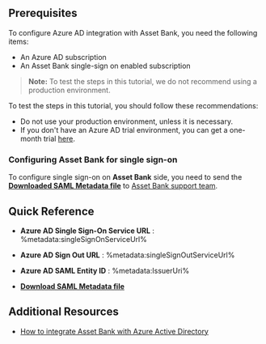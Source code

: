 ## Prerequisites

To configure Azure AD integration with Asset Bank, you need the following items:

- An Azure AD subscription
- An Asset Bank single-sign on enabled subscription

> **Note:**
> To test the steps in this tutorial, we do not recommend using a production environment.

To test the steps in this tutorial, you should follow these recommendations:

- Do not use your production environment, unless it is necessary.
- If you don't have an Azure AD trial environment, you can get a one-month trial [here](https://azure.microsoft.com/pricing/free-trial/).

### Configuring Asset Bank for single sign-on

 To configure single sign-on on **Asset Bank** side, you need to send the **[Downloaded SAML Metadata file](%metadata:metadataDownloadUrl%)** to [Asset Bank support team](mailto:support@assetbank.co.uk). 

## Quick Reference

* **Azure AD Single Sign-On Service URL** : %metadata:singleSignOnServiceUrl%

* **Azure AD Sign Out URL** : %metadata:singleSignOutServiceUrl%

* **Azure AD SAML Entity ID** : %metadata:IssuerUri%

* **[Download SAML Metadata file](%metadata:metadataDownloadUrl%)**

## Additional Resources

* [How to integrate Asset Bank with Azure Active Directory](https://docs.microsoft.com/azure/active-directory/active-directory-saas-assetbank-tutorial)
